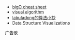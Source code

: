 - [bigO cheat sheet](https://www.bigocheatsheet.com/)
- [visual algorithm](https://visualgo.net/en)
- [labuladong的算法小抄](https://labuladong.gitbook.io/algo/)
- [Data Structure Visualizations](https://www.cs.usfca.edu/~galles/visualization/Algorithms.html)

广告歌
